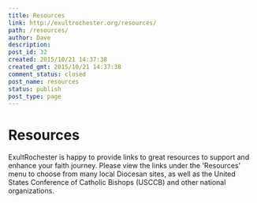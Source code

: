 ```yaml
---
title: Resources
link: http://exultrochester.org/resources/
path: /resources/
author: Dave
description: 
post_id: 32
created: 2015/10/21 14:37:38
created_gmt: 2015/10/21 14:37:38
comment_status: closed
post_name: resources
status: publish
post_type: page
---
```


# Resources

ExultRochester is happy to provide links to great resources to support and enhance your faith journey. Please view the links under the 'Resources' menu to choose from many local Diocesan sites, as well as the United States Conference of Catholic Bishops (USCCB) and other national organizations.
